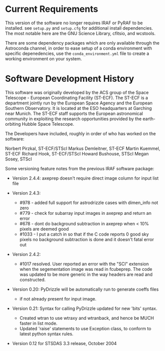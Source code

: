 
Current Requirements
====================
This version of the software no longer requires IRAF or PyRAF to be installed.
see `setup.py` and `setup.cfg` for additional install dependencies. The most notable here are
the GNU Science Library, cfitsio, and wcstools. 

There are some dependency packages which are only available through the Astroconda channel,
in order to ease setup of a conda environment with specific depenedencies, use the
`conda_environment.yml` file to create a working environment on your system. 


Software Development History
============================

This software was originally developed by the ACS group of the Space Telescope -
European Coordinating Facility (ST-ECF). The ST-ECF is a department jointly
run by the European Space Agency and the European Southern Observatory.
It is located at the ESO headquarters at Garching near Munich. The ST-ECF
staff supports the European astronomical community in exploiting the research
opportunities provided by the earth-orbiting Hubble Space Telescope.

The Developers have included, roughly in  order of who has worked on the software:

Norbert Pirzkal, ST-ECF/STScI
Markus Demleitner, ST-ECF
Martin Kuemmel, ST-ECF
Richard Hook, ST-ECF/STScI
Howard Bushouse, STScI
Megan Sosey, STScI


Some versioning feature notes from the previous IRAF software package:

- Version 2.4.4:
    axeprep doesn't require direct image column for input list file

- Version 2.4.3:
    - #978 - added full support for astrodrizzle cases with dimen_info not zero
    - #779 - check for subarray input images in axeprep and return an error
    - #678 - dont do background subtraction in axeprep when < 10% pixels are deemed good
    - #1033 - I put a catch in so that if the C code reports 0 good sky pixels no background subtraction is done and it doesn't fatal error out 
   
- Version 2.4.2:  
    - #1017 resolved. User reported an error with the "SCI" extension when the segementation image was read in fcubeprep. The code was updated to be more generic in the way headers are read and constructed. 

- Version 0.20: PyDrizzle will be automatically run to generate coeffs files
    - if not already present for input image.

- Version 0.21: Syntax for calling PyDrizzle updated for new 'bits' syntax.
    - Created wtran to use wtraxy and wtranback, and hence be MUCH faster in
      list mode.
    - Updated 'raise' statements to use Exception class, to conform to latest
      python syntax rules.

- Version 0.12 for STSDAS 3.3 release, October 2004



